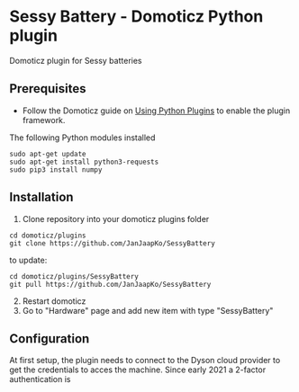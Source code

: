 # Sessy Battery - Domoticz Python plugin
Domoticz plugin for Sessy batteries

## Prerequisites

- Follow the Domoticz guide on [Using Python Plugins](https://www.domoticz.com/wiki/Using_Python_plugins) to enable the plugin framework.

The following Python modules installed
```
sudo apt-get update
sudo apt-get install python3-requests
sudo pip3 install numpy
```

## Installation

1. Clone repository into your domoticz plugins folder
```
cd domoticz/plugins
git clone https://github.com/JanJaapKo/SessyBattery
```
to update:
```
cd domoticz/plugins/SessyBattery
git pull https://github.com/JanJaapKo/SessyBattery
```
2. Restart domoticz
3. Go to "Hardware" page and add new item with type "SessyBattery"


## Configuration
At first setup, the plugin needs to connect to the Dyson cloud provider to get the credentials to acces the machine. Since early 2021 a 2-factor authentication is 
